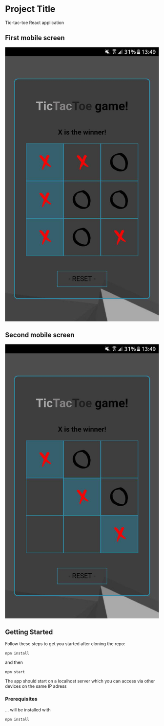 # Project Title

Tic-tac-toe React application



## First mobile screen
![First Screen](./src/assets/first.jpg "First screen on mobile")

## Second mobile screen
![Second Screen](./src/assets/second.jpg "Second screen on mobile")




## Getting Started

Follow these steps to get you started after cloning the repo:

```
npm install
```

and then

```
npm start
```

The app should start on a localhost server which you can access via other devices on the same IP adress



### Prerequisites

... will be installed with 

```
npm install
```




